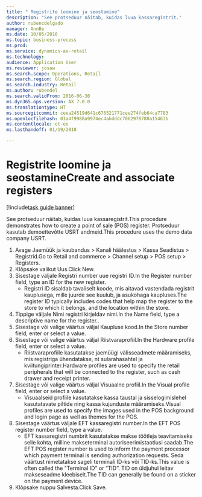 ```yaml
--- 
title: " Registrite loomine ja seostamine"
description: "See protseduur näitab, kuidas luua kassaregistrit."
author: rubencdelgado
manager: AnnBe
ms.date: 10/05/2016
ms.topic: business-process
ms.prod: 
ms.service: dynamics-ax-retail
ms.technology: 
audience: Application User
ms.reviewer: josaw
ms.search.scope: Operations, Retail
ms.search.region: Global
ms.search.industry: Retail
ms.author: rubendel
ms.search.validFrom: 2016-06-30
ms.dyn365.ops.version: AX 7.0.0
ms.translationtype: HT
ms.sourcegitcommit: ceea24519d641c676521771cee274feb64ca7783
ms.openlocfilehash: 01a4f9988a9974ec4abdddc7062978780a15463b
ms.contentlocale: et-ee
ms.lasthandoff: 01/19/2018

---
```

# <a name="create-and-associate-registers"></a><span data-ttu-id="47df1-103"> Registrite loomine ja seostamine</span><span class="sxs-lookup"><span data-stu-id="47df1-103">Create and associate registers</span></span>

[!include[task guide banner](../includes/task-guide-banner.md)]

<span data-ttu-id="47df1-104">See protseduur näitab, kuidas luua kassaregistrit.</span><span class="sxs-lookup"><span data-stu-id="47df1-104">This procedure demonstrates how to create a point of sale (POS) register.</span></span> <span data-ttu-id="47df1-105">Protseduur kasutab demoettevõtte USRT andmeid.</span><span class="sxs-lookup"><span data-stu-id="47df1-105">This procedure uses the demo data company USRT.</span></span>

1. <span data-ttu-id="47df1-106">Avage Jaemüük ja kaubandus > Kanali häälestus > Kassa Seadistus > Registrid.</span><span class="sxs-lookup"><span data-stu-id="47df1-106">Go to Retail and commerce > Channel setup > POS setup > Registers.</span></span>
2. <span data-ttu-id="47df1-107">Klõpsake valikut Uus.</span><span class="sxs-lookup"><span data-stu-id="47df1-107">Click New.</span></span>
3. <span data-ttu-id="47df1-108">Sisestage väljale Registri number uue registri ID.</span><span class="sxs-lookup"><span data-stu-id="47df1-108">In the Register number field, type an ID for the new register.</span></span>
    * <span data-ttu-id="47df1-109">Registri ID sisaldab tavaliselt koode, mis aitavad vastendada registrit kauplusega, mille juurde see kuulub, ja asukohaga kaupluses.</span><span class="sxs-lookup"><span data-stu-id="47df1-109">The register ID typically includes codes that help map the register to the store to which it belongs, and the location within the store.</span></span>  
4. <span data-ttu-id="47df1-110">Tippige väljale Nimi registri kirjeldav nimi.</span><span class="sxs-lookup"><span data-stu-id="47df1-110">In the Name field, type a descriptive name for the register..</span></span>
5. <span data-ttu-id="47df1-111">Sisestage või valige väärtus väljal Kaupluse kood.</span><span class="sxs-lookup"><span data-stu-id="47df1-111">In the Store number field, enter or select a value.</span></span>
6. <span data-ttu-id="47df1-112">Sisestage või valige väärtus väljal Riistvaraprofiil.</span><span class="sxs-lookup"><span data-stu-id="47df1-112">In the Hardware profile field, enter or select a value.</span></span>
    * <span data-ttu-id="47df1-113">Riistvaraprofiile kasutatakse jaemüügi välisseadmete määramiseks, mis registriga ühendatakse, nt sularahasahtel ja kviitungiprinter.</span><span class="sxs-lookup"><span data-stu-id="47df1-113">Hardware profiles are used to specify the retail peripherals that will be connected to the register, such as cash drawer and receipt printer.</span></span>  
7. <span data-ttu-id="47df1-114">Sisestage või valige väärtus väljal Visuaalne profiil.</span><span class="sxs-lookup"><span data-stu-id="47df1-114">In the Visual profile field, enter or select a value.</span></span>
    * <span data-ttu-id="47df1-115">Visuaalseid profiile kasutatakse kassa taustal ja sisselogimislehel kasutatavate piltide ning kassa kujunduste määramiseks.</span><span class="sxs-lookup"><span data-stu-id="47df1-115">Visual profiles are used to specify the images used in the POS background and login page as well as themes for the POS.</span></span>  
8. <span data-ttu-id="47df1-116">Sisestage väärtus väljale EFT kassaregistri number.</span><span class="sxs-lookup"><span data-stu-id="47df1-116">In the EFT POS register number field, type a value.</span></span>
    * <span data-ttu-id="47df1-117">EFT kassaregistri numbrit kasutatakse makse töötleja teavitamiseks selle kohta, milline makseterminal autoriseerimistaotlusi saadab.</span><span class="sxs-lookup"><span data-stu-id="47df1-117">The EFT POS register number is used to inform the payment processor which payment terminal is sending authorization requests.</span></span> <span data-ttu-id="47df1-118">Seda väärtust nimetatakse sageli terminali ID-ks või TID-ks.</span><span class="sxs-lookup"><span data-stu-id="47df1-118">This value is often called the "Terminal ID" or “TID”.</span></span> <span data-ttu-id="47df1-119">TID on üldjuhul leitav makseseadme kleebiselt.</span><span class="sxs-lookup"><span data-stu-id="47df1-119">The TID can generally be found on a sticker on the payment device.</span></span>  
9. <span data-ttu-id="47df1-120">Klõpsake nuppu Salvesta.</span><span class="sxs-lookup"><span data-stu-id="47df1-120">Click Save.</span></span>


